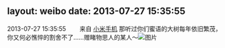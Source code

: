 layout: weibo
date: 2013-07-27 15:35:55
---
2013-07-27 15:35:55  &nbsp;&nbsp;&nbsp;&nbsp;&nbsp;&nbsp; 来自 <a href="http://app.weibo.com/t/feed/22zMnn" rel="nofollow">小米手机</a>
那听过你们蜜语的大树每年依旧繁茂，你又何必憔悴的割舍不了……赠睹物思人的某人～ ​​​
![图片](https://ww2.sinaimg.cn/large/6d2a6003jw1e71ezdt081j20f00qomy9.jpg)

